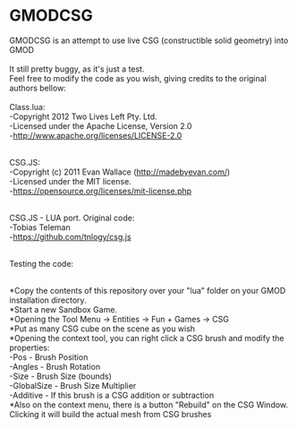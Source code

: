 # GMODCSG

GMODCSG is an attempt to use live CSG (constructible solid geometry) into GMOD<br/><br/>
It still pretty buggy, as it's just a test.<br/>
Feel free to modify the code as you wish, giving credits to the original authors bellow:
<br/><br/>
Class.lua:<br/>
-Copyright 2012 Two Lives Left Pty. Ltd.<br/>
-Licensed under the Apache License, Version 2.0<br/>
-http://www.apache.org/licenses/LICENSE-2.0<br/><br/>

CSG.JS:<br/>
-Copyright (c) 2011 Evan Wallace (http://madebyevan.com/)<br/>
-Licensed under the MIT license.<br/>
-https://opensource.org/licenses/mit-license.php<br/><br/>

CSG.JS - LUA port. Original code:<br/>
-Tobias Teleman<br/>
-https://github.com/tnlogy/csg.js<br/><br/>

Testing the code:<br/><br/>

*Copy the contents of this repository over your "lua" folder on your
GMOD installation directory.<br/>
*Start a new Sandbox Game.<br/>
*Opening the Tool Menu -> Entities -> Fun + Games -> CSG<br/>
*Put as many CSG cube on the scene as you wish<br/>
*Opening the context tool, you can right click a CSG brush and modify the properties:<br/>
  -Pos - Brush Position<br/>
  -Angles - Brush Rotation<br/>
  -Size - Brush Size (bounds)<br/>
  -GlobalSize - Brush Size Multiplier<br/>
  -Additive - If this brush is a CSG addition or subtraction<br/>
*Also on the context menu, there is a button "Rebuild" on the CSG Window. Clicking it will build the actual mesh from CSG brushes

